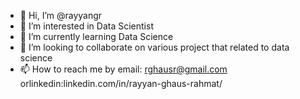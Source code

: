 - 👋 Hi, I’m @rayyangr
- 👀 I’m interested in Data Scientist
- 🌱 I’m currently learning Data Science
- 💞️ I’m looking to collaborate on various project that related to data science
- 📫 How to reach me by email: rghausr@gmail.com orlinkedin:linkedin.com/in/rayyan-ghaus-rahmat/

<!---
rayyangr/rayyangr is a ✨ special ✨ repository because its `README.md` (this file) appears on your GitHub profile.
You can click the Preview link to take a look at your changes.
--->
